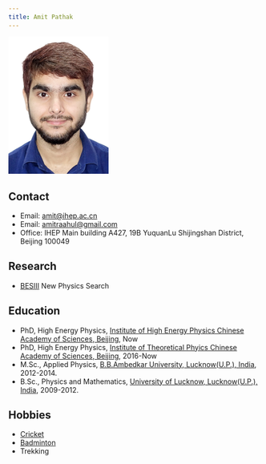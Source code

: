 ```yaml
---
title: Amit Pathak
---
```



<img src="/images/Amit_Pathak.jpg" width="200"/>

## Contact 
- Email: amit@ihep.ac.cn
- Email: amitraahul@gmail.com
- Office: IHEP Main building A427, 19B YuquanLu Shijingshan District, Beijing 100049

## Research 
- [BESIII](http://bes3.ihep.ac.cn) New Physics Search

## Education
- PhD, High Energy Physics, [Institute of High Energy Physics Chinese Academy of Sciences, Beijing](http://www.ihep.cas.cn/), Now
- PhD, High Energy Physics, [Institute of Theoretical Phyics Chinese Academy of Sciences, Beijing](http://www.itp.cas.cn/), 2016-Now
- M.Sc., Applied Physics, [B.B.Ambedkar University, Lucknow(U.P.), India](http://www.bbau.ac.in/), 2012-2014.
- B.Sc., Physics and Mathematics, [University of Lucknow, Lucknow(U.P.), India](http://www.lkouniv.ac.in/), 2009-2012. 

## Hobbies
- [Cricket](http://www.icc-cricket.com/)
- [Badminton](https://bwf.tournamentsoftware.com/Home/)
- Trekking

